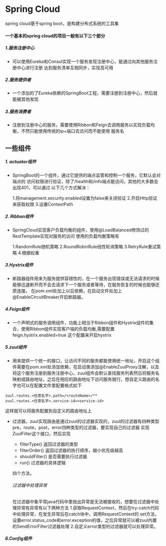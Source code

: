 
# Spring Cloud

spring cloud基于spring boot，是构建分布式系统的工具集

#### 一个基本的spring cloud的项目一般有以下三个部分

##### 1.服务注册中心
*   可以使用Eureka和Consul实现一个服务发现注册中心，能通过向其他服务注册中心进行注册
    达到服务清单互相同步，实现高可用
    
##### 2.服务提供者
*   一个添加的了Eureka依赖的SpringBoot工程，需要注册到注册中心，然后就能被其他发现

##### 3.服务消费者
*    注册到注册中心的服务，需要使用Ribbon和Feign去调用服务以实现负载均衡，不然只能使用传统的ip+端口去访问而不能使用
服务名


## 一些组件

##### 1. actuator组件

*   SpringBoot的一个组件，通过它提供的端点监管和控制一个服务，它默认会对端点的
访问权限进行验证，除了/health和/info端点能访问，其他的大多数会出现401，可以通过
以下几个方式解决：

    1.将management.security.enabled设置为false来关闭验证
    2.开启Http验证来获取权限
    3.设置ContextPath

##### 2. Ribbon组件

*   SpringCloud实现客户负载均衡的组件，使用@LoadBalanced修饰过的RestTemplate实现对服务的访问
使用的负载均衡策略有

    1.RandomRule随机策略
    2.RoundRobinRule线性轮询策略
    3.RetryRule重试策略
    4.根据权重
	
##### 3.Hystrix组件

*    断路器组件用来为服务提供容错性的，在一个服务出现错误或无法请求的时候能够迅速断开而不会去请求下一个服务或者等待，在服务恢复的时候也能够还原连接。
 在pom.xml处加上以后依赖，在启动文件处加上@EnableCircuitBreaker开启断路器。

##### 4.Feign组件

*    一个声明式的服务调用组件，功能上相当于Ribbon组件和Hystrix组件的集合，使用Ribbon组件实现客户端的负载均衡,需要配置
 feign.hystrix.enabled=true  这个配置来开启hystrix
    
##### 5.zuul组件
*    用来提供一个统一的接口，让访问不同的服务都能使用统一地址，开启这个组件需要在pom.xml处添加依赖，在启动类添加@EnableZuulProxy注解，以及将这个服务注册到服务注册中心，zuul组件会默认查找服务列表然后将服务名映射成路由地址，之后在相应的路由地址下访问服务就行，想自定义路由的名字也可以在配置文件里配置格式如下

    zuul.routes.<任意名字>.path=/<routeName>/**
    zuul.routes.<任意名字>.service-id=<service-id>
  
这样就可以将服务配置到自定义的路由地址上

*    过滤器，zuul实现路由是通过zuul的过滤器实现的，zuul的过滤器有四种类型pre，route，post，error四种类型的过滤器，要实现自己的过滤器
实现ZuulFilter这个接口，然后实现
     
     *    filterType()   返回过滤器的类型
     *    filterOrder()  返回过滤器的执行顺序，越小优先级越高
     *    shouldFilter() 是否需要执行过滤器
     *    run()          过滤器的具体逻辑
     
        四个方法。
 
     ###### 过滤器中处理异常
     
     在过滤器中象平常java代码中里抛出异常是无法被接收的，想要在过滤器中处理异常有异常有以下两种方法
     1.获取RequestContext，然后在try-catch代码中处理异常，在发生异常后在catch块中，调用RequestContext的
     set方法，设置error.status_code和error.exception的值，之后异常就可以被zuul内置的SendErrorFilter过滤器处理
     2.自定义error类型的过滤器就可以处理异常。
 
 ##### 6.Config组件
 
